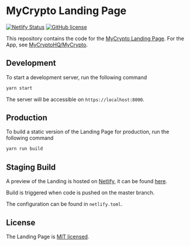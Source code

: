 # MyCrypto Landing Page

[![Netlify Status](https://api.netlify.com/api/v1/badges/3f986ce6-5db1-43e6-bb21-80f029c4111f/deploy-status)](https://app.netlify.com/sites/myc-landing/deploys)
[![GitHub license](https://img.shields.io/badge/license-MIT-blue.svg)](./LICENSE)

This repository contains the code for the [MyCrypto Landing Page](#). For the App, see [MyCryptoHQ/MyCrypto](https://github.com/MyCryptoHQ/MyCrypto).

## Development

To start a development server, run the following command

```bash
yarn start
```

The server will be accessible on `https://localhost:8000`.

## Production

To build a static version of the Landing Page for production, run the following command

```bash
yarn run build
```

## Staging Build

A preview of the Landing is hosted on [Netlify](https://app.netlify.com/), it can be found [here](https://myc-landing.netlify.app/).

Build is triggered when code is pushed on the master branch.

The configuration can be found in `netlify.toml`.

## License

The Landing Page is [MIT licensed](./LICENSE).
